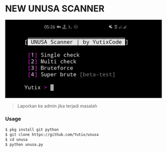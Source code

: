 # NEW UNUSA SCANNER
![Preview](.unusa.jpg)

> Laporkan ke admin jika terjadi masalah

### Usage
```
$ pkg install git python
$ git clone https://github.com/Yutix/unusa
$ cd unusa
$ python unusa.py
```
